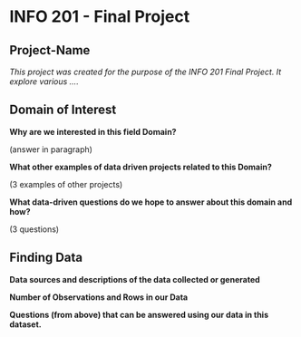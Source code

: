 # INFO 201 - Final Project
## Project-Name
_This project was created for the purpose of the INFO 201 Final Project. It explore various ...._

## Domain of Interest

**Why are we interested in this field Domain?**

(answer in paragraph)

**What other examples of data driven projects related to this Domain?**

(3 examples of other projects)

**What data-driven questions do we hope to answer about this domain and how?**

(3 questions)

## Finding Data
**Data sources and descriptions of the data collected or generated**

**Number of Observations and Rows in our Data**

**Questions (from above) that can be answered using our data in this dataset.**
